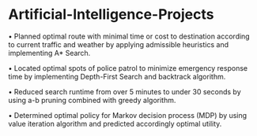 # Artificial-Intelligence-Projects
• Planned optimal route with minimal time or cost to destination according to current traffic and weather by applying admissible heuristics and implementing A* Search.

• Located optimal spots of police patrol to minimize emergency response time by implementing Depth-First Search and backtrack algorithm.

• Reduced search runtime from over 5 minutes to under 30 seconds by using a-b pruning combined with greedy algorithm.

• Determined optimal policy for Markov decision process (MDP) by using value iteration algorithm and predicted accordingly optimal utility.

